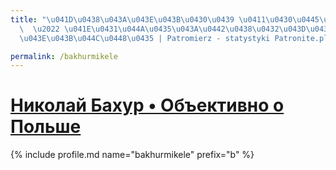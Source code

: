 ```yaml
---
title: "\u041D\u0438\u043A\u043E\u043B\u0430\u0439 \u0411\u0430\u0445\u0443\u0440\
  \  \u2022 \u041E\u0431\u044A\u0435\u043A\u0442\u0438\u0432\u043D\u043E \u043E \u041F\
  \u043E\u043B\u044C\u0448\u0435 | Patromierz - statystyki Patronite.pl"

permalink: /bakhurmikele
---
```


# [Николай Бахур  • Объективно о Польше](https://patronite.pl/bakhurmikele)

{% include profile.md name="bakhurmikele" prefix="b" %}
